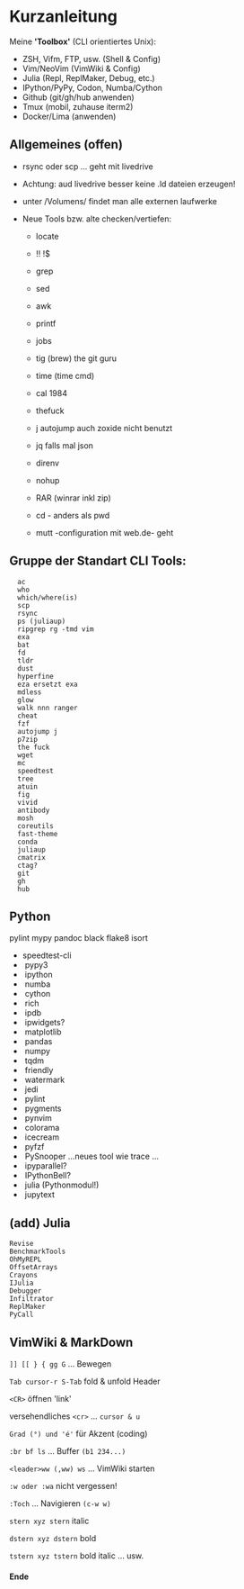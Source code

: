 #    Kurzanleitung

Meine **'Toolbox'** (CLI orientiertes Unix):

* ZSH, Vifm, FTP, usw. (Shell & Config) 
* Vim/NeoVim (VimWiki & Config)
* Julia (Repl, ReplMaker, Debug, etc.) 
* IPython/PyPy, Codon, Numba/Cython
* Github (git/gh/hub anwenden)
* Tmux (mobil, zuhause iterm2) 
* Docker/Lima (anwenden) 


##   Allgemeines (offen)

* rsync oder scp ... geht mit livedrive

* Achtung: aud livedrive besser keine .ld dateien erzeugen!

* unter /Volumens/ findet man alle externen laufwerke

* Neue Tools  bzw. alte checken/vertiefen:

  - locate

  - !! !$

  - grep 

  - sed 

  - awk

  - printf

  - jobs

  - tig (brew) the git guru

  - time (time cmd)

  - cal 1984

  - thefuck

  - j autojump auch zoxide nicht benutzt

  - jq falls mal json

  - direnv

  - nohup

  - RAR (winrar inkl zip)

  - cd - anders als pwd

  - mutt -configuration mit web.de- geht

## Gruppe der Standart CLI Tools:

      ac
      who
      which/where(is)
      scp
      rsync
      ps (juliaup)
      ripgrep rg -tmd vim
      exa
      bat
      fd
      tldr
      dust
      hyperfine
      eza ersetzt exa
      mdless
      glow 
      walk nnn ranger 
      cheat
      fzf
      autojump j
      p7zip
      the fuck
      wget
      mc
      speedtest
      tree
      atuin
      fig
      vivid
      antibody
      mosh
      coreutils
      fast-theme
      conda
      juliaup
      cmatrix
      ctag?
      git 
      gh 
      hub




## Python

pylint
mypy
pandoc
black
flake8
isort

- speedtest-cli
- ​      pypy3
- ​      ipython
- ​      numba
- ​      cython
- ​      rich
- ​      ipdb
- ​      ipwidgets?
- ​      matplotlib
- ​      pandas
- ​      numpy
- ​      tqdm
- ​      friendly
- ​      watermark
- ​      jedi
- ​      pylint
- ​      pygments
- ​      pynvim
- ​      colorama
- ​      icecream
- ​      pyfzf
- ​      PySnooper ...neues tool wie trace ...
- ​      ipyparallel?
- ​      IPythonBell?
- ​      julia (Pythonmodul!)
- ​      jupytext


## (add) Julia

    Revise 
    BenchmarkTools 
    OhMyREPL 
    OffsetArrays 
    Crayons 
    IJulia 
    Debugger
    Infiltrator 
    ReplMaker 
    PyCall

##    VimWiki & MarkDown 

`]] [[ } { gg G` ... Bewegen

`Tab cursor-r S-Tab` fold & unfold Header

`<CR>` öffnen 'link'

versehendliches `<cr>` ... `cursor & u`

`Grad (°) und 'é'` für Akzent (coding)

`:br bf ls` ... Buffer `(b1 234...)`

`<leader>ww (,ww) ws` ... VimWiki starten

`:w oder :wa` nicht vergessen!

`:Toch` ... Navigieren `(c-w w)`

`stern xyz stern` italic

`dstern xyz dstern` bold

`tstern xyz tstern` bold italic ... usw.


#### Ende ####


